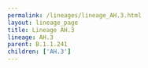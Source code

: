 ```yaml
---
permalink: /lineages/lineage_AH.3.html
layout: lineage_page
title: Lineage AH.3
lineage: AH.3
parent: B.1.1.241
children: ['AH.3']
---
```

